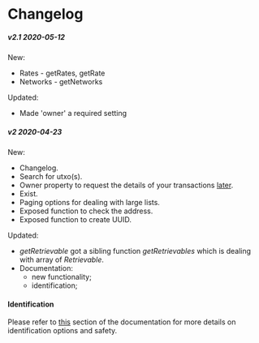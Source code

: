# Changelog

##### v2.1 2020-05-12

  New:

  - Rates - getRates, getRate
  - Networks - getNetworks

  Updated:

  - Made 'owner' a required setting

##### v2 2020-04-23

  New:

  - Changelog.
  - Search for utxo(s).
  - Owner property to request the details of your transactions [later](#identification).
  - Exist.
  - Paging options for dealing with large lists.
  - Exposed function to check the address.
  - Exposed function to create UUID.

  Updated:

  - _getRetrievable_ got a sibling function _getRetrievables_ which is dealing with array of _Retrievable_.
  - Documentation:
    - new functionality;
    - identification;


#### Identification

Please refer to [this]() section of the documentation for more details on identification options and safety.
